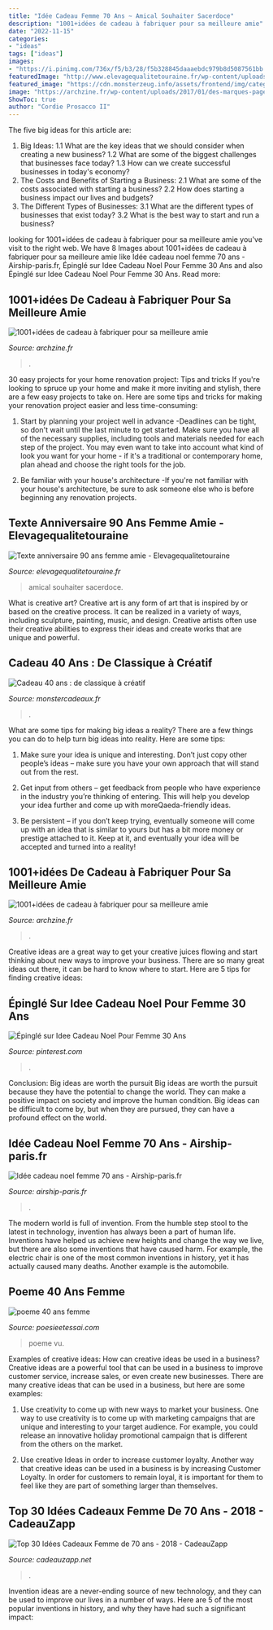 ```yaml
---
title: "Idée Cadeau Femme 70 Ans ~ Amical Souhaiter Sacerdoce"
description: "1001+idées de cadeau à fabriquer pour sa meilleure amie"
date: "2022-11-15"
categories:
- "ideas"
tags: ["ideas"]
images:
- "https://i.pinimg.com/736x/f5/b3/28/f5b328845daaaebdc979b8d5087561bb.jpg"
featuredImage: "http://www.elevagequalitetouraine.fr/wp-content/uploads/2019/01/texte-2-1024x729.jpg"
featured_image: "https://cdn.monsterzeug.info/assets/frontend/img/categories/57.jpg"
image: "https://archzine.fr/wp-content/uploads/2017/01/des-marques-pages-chats-idee-de-bricolage-facile-cadeau-pour-les-amateurs-de-la-lecture-cadeau-pour-une-amie-e1484306898364.jpg"
ShowToc: true
author: "Cordie Prosacco II"
---
```



The five big ideas for this article are:
1. Big Ideas: 
1.1 What are the key ideas that we should consider when creating a new business? 
1.2 What are some of the biggest challenges that businesses face today? 
1.3 How can we create successful businesses in today's economy? 
2. The Costs and Benefits of Starting a Business: 
2.1 What are some of the costs associated with starting a business? 
2.2 How does starting a business impact our lives and budgets? 
3. The Different Types of Businesses: 
3.1 What are the different types of businesses that exist today? 
3.2 What is the best way to start and run a business?

	

		
looking for 1001+idées de cadeau à fabriquer pour sa meilleure amie you've visit to the right web. We have 8 Images about 1001+idées de cadeau à fabriquer pour sa meilleure amie like Idée cadeau noel femme 70 ans - Airship-paris.fr, Épinglé sur Idee Cadeau Noel Pour Femme 30 Ans and also Épinglé sur Idee Cadeau Noel Pour Femme 30 Ans. Read more:
		
    
## 1001+idées De Cadeau à Fabriquer Pour Sa Meilleure Amie

<img loading=lazy src="https://archzine.fr/wp-content/uploads/2017/01/52-choses-que-me-plaisent-dans-ton-caractere-cartes-de-jeu-personnalisés-idée-cadeau-meilleure-amie-e1484298640570.jpg" onerror="this.onerror=null;this.src='https://tse3.mm.bing.net/th?id=OIP.rcovr_evJkJDcrrnUuYodwHaD6&amp;pid=15.1';" alt="1001+idées de cadeau à fabriquer pour sa meilleure amie">

_Source: archzine.fr_

>. 

	

30 easy projects for your home renovation project: Tips and tricks
If you're looking to spruce up your home and make it more inviting and stylish, there are a few easy projects to take on. Here are some tips and tricks for making your renovation project easier and less time-consuming:
1. Start by planning your project well in advance -Deadlines can be tight, so don't wait until the last minute to get started. Make sure you have all of the necessary supplies, including tools and materials needed for each step of the project. You may even want to take into account what kind of look you want for your home - if it's a traditional or contemporary home, plan ahead and choose the right tools for the job.

2. Be familiar with your house's architecture -If you're not familiar with your house's architecture, be sure to ask someone else who is before beginning any renovation projects.

    
## Texte Anniversaire 90 Ans Femme Amie - Elevagequalitetouraine

<img loading=lazy src="http://www.elevagequalitetouraine.fr/wp-content/uploads/2019/01/texte-2-1024x729.jpg" onerror="this.onerror=null;this.src='https://tse4.mm.bing.net/th?id=OIP.rrot7A9PllwDVrWVGY9wMwHaFR&amp;pid=15.1';" alt="Texte anniversaire 90 ans femme amie - Elevagequalitetouraine">

_Source: elevagequalitetouraine.fr_

>amical souhaiter sacerdoce. 

	

What is creative art?
Creative art is any form of art that is inspired by or based on the creative process. It can be realized in a variety of ways, including sculpture, painting, music, and design. Creative artists often use their creative abilities to express their ideas and create works that are unique and powerful.

    
## Cadeau 40 Ans : De Classique à Créatif

<img loading=lazy src="https://cdn.monsterzeug.info/assets/frontend/img/categories/57.jpg" onerror="this.onerror=null;this.src='https://tse1.mm.bing.net/th?id=OIP.9EgbNjXDktpUiYQwL3CgEAHaDt&amp;pid=15.1';" alt="Cadeau 40 ans : de classique à créatif">

_Source: monstercadeaux.fr_

>. 

	

What are some tips for making big ideas a reality?
There are a few things you can do to help turn big ideas into reality. Here are some tips:
1. Make sure your idea is unique and interesting. Don’t just copy other people’s ideas – make sure you have your own approach that will stand out from the rest.

2. Get input from others – get feedback from people who have experience in the industry you’re thinking of entering. This will help you develop your idea further and come up with moreQaeda-friendly ideas.

3. Be persistent – if you don’t keep trying, eventually someone will come up with an idea that is similar to yours but has a bit more money or prestige attached to it. Keep at it, and eventually your idea will be accepted and turned into a reality!

    
## 1001+idées De Cadeau à Fabriquer Pour Sa Meilleure Amie

<img loading=lazy src="https://archzine.fr/wp-content/uploads/2017/01/des-marques-pages-chats-idee-de-bricolage-facile-cadeau-pour-les-amateurs-de-la-lecture-cadeau-pour-une-amie-e1484306898364.jpg" onerror="this.onerror=null;this.src='https://tse1.mm.bing.net/th?id=OIP.LPn6MBfR2fzSJDWUEg39nQHaG9&amp;pid=15.1';" alt="1001+idées de cadeau à fabriquer pour sa meilleure amie">

_Source: archzine.fr_

>. 

	

Creative ideas are a great way to get your creative juices flowing and start thinking about new ways to improve your business. There are so many great ideas out there, it can be hard to know where to start. Here are 5 tips for finding creative ideas:

    
## Épinglé Sur Idee Cadeau Noel Pour Femme 30 Ans

<img loading=lazy src="https://i.pinimg.com/736x/f5/b3/28/f5b328845daaaebdc979b8d5087561bb.jpg" onerror="this.onerror=null;this.src='https://tse1.mm.bing.net/th?id=OIP.Lcf_Di_Iy_fcGcifwP82YQHaHa&amp;pid=15.1';" alt="Épinglé sur Idee Cadeau Noel Pour Femme 30 Ans">

_Source: pinterest.com_

>. 

	

Conclusion: Big ideas are worth the pursuit
Big ideas are worth the pursuit because they have the potential to change the world. They can make a positive impact on society and improve the human condition. Big ideas can be difficult to come by, but when they are pursued, they can have a profound effect on the world.

    
## Idée Cadeau Noel Femme 70 Ans - Airship-paris.fr

<img loading=lazy src="https://www.airship-paris.fr/wp-content/uploads/2019/09/idee-cadeau-de-noel-femme-70-ans-idee-cadeau-anniversaire-couple-of-idee-cadeau-de-noel-femme-70-ans-1.jpg" onerror="this.onerror=null;this.src='https://tse1.mm.bing.net/th?id=OIP.GEnH2MVP3uKk_i1MP3bYQgHaFP&amp;pid=15.1';" alt="Idée cadeau noel femme 70 ans - Airship-paris.fr">

_Source: airship-paris.fr_

>. 

	

The modern world is full of invention. From the humble step stool to the latest in technology, invention has always been a part of human life. Inventions have helped us achieve new heights and change the way we live, but there are also some inventions that have caused harm. For example, the electric chair is one of the most common inventions in history, yet it has actually caused many deaths. Another example is the automobile.

    
## Poeme 40 Ans Femme

<img loading=lazy src="http://www.poesieetessai.com/images/poeme-40-ans-femme_8.jpg" onerror="this.onerror=null;this.src='https://tse2.mm.bing.net/th?id=OIP.ao-M-YZzkC1ri1tlPZh-HgHaD0&amp;pid=15.1';" alt="poeme 40 ans femme">

_Source: poesieetessai.com_

>poeme vu. 

	

Examples of creative ideas: How can creative ideas be used in a business?
Creative ideas are a powerful tool that can be used in a business to improve customer service, increase sales, or even create new businesses. There are many creative ideas that can be used in a business, but here are some examples:
1. Use creativity to come up with new ways to market your business. One way to use creativity is to come up with marketing campaigns that are unique and interesting to your target audience. For example, you could release an innovative holiday promotional campaign that is different from the others on the market.

2. Use creative Ideas in order to increase customer loyalty. Another way that creative ideas can be used in a business is by increasing Customer Loyalty. In order for customers to remain loyal, it is important for them to feel like they are part of something larger than themselves.

    
## Top 30 Idées Cadeaux Femme De 70 Ans - 2018 - CadeauZapp

<img loading=lazy src="http://ws-eu.amazon-adsystem.com/widgets/q?_encoding=UTF8&amp;ASIN=B00L6CBP4G&amp;Format=_SL250_&amp;ID=AsinImage&amp;MarketPlace=FR&amp;ServiceVersion=20070822&amp;WS=1&amp;tag=cadeauzapp-21" onerror="this.onerror=null;this.src='https://tse1.mm.bing.net/th?id=OIP.CqZRmi-cgplpGW9QzX6i9gAAAA&amp;pid=15.1';" alt="Top 30 Idées Cadeaux Femme de 70 ans - 2018 - CadeauZapp">

_Source: cadeauzapp.net_

>. 

	

Invention ideas are a never-ending source of new technology, and they can be used to improve our lives in a number of ways. Here are 5 of the most popular inventions in history, and why they have had such a significant impact:

